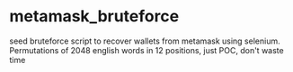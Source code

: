 # metamask_bruteforce
seed bruteforce script to recover wallets from metamask using selenium. Permutations of 2048 english words in 12 positions, just POC, don't waste time
